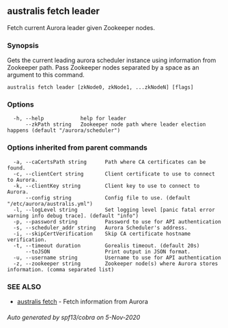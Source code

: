 ## australis fetch leader

Fetch current Aurora leader given Zookeeper nodes. 

### Synopsis

Gets the current leading aurora scheduler instance using information from Zookeeper path.
Pass Zookeeper nodes separated by a space as an argument to this command.

```
australis fetch leader [zkNode0, zkNode1, ...zkNodeN] [flags]
```

### Options

```
  -h, --help            help for leader
      --zkPath string   Zookeeper node path where leader election happens (default "/aurora/scheduler")
```

### Options inherited from parent commands

```
  -a, --caCertsPath string      Path where CA certificates can be found.
  -c, --clientCert string       Client certificate to use to connect to Aurora.
  -k, --clientKey string        Client key to use to connect to Aurora.
      --config string           Config file to use. (default "/etc/aurora/australis.yml")
  -l, --logLevel string         Set logging level [panic fatal error warning info debug trace]. (default "info")
  -p, --password string         Password to use for API authentication
  -s, --scheduler_addr string   Aurora Scheduler's address.
  -i, --skipCertVerification    Skip CA certificate hostname verification.
  -t, --timeout duration        Gorealis timeout. (default 20s)
      --toJSON                  Print output in JSON format.
  -u, --username string         Username to use for API authentication
  -z, --zookeeper string        Zookeeper node(s) where Aurora stores information. (comma separated list)
```

### SEE ALSO

* [australis fetch](australis_fetch.md)	 - Fetch information from Aurora

###### Auto generated by spf13/cobra on 5-Nov-2020

